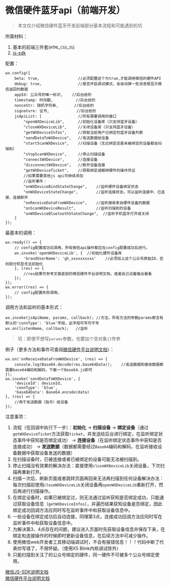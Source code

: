 # 微信硬件蓝牙api（前端开发）
>本文仅介绍微信硬件蓝牙开发前端部分基本流程和可能遇到的坑  

所需材料：  
1. 基本的前端三件套(`HTML`,`CSS`,`JS`)  
2. [js-sdk](http://res.wx.qq.com/open/js/jweixin-1.0.0.js)  

配置：  

	wx.config({
	    beta: true,                 //必须配置这个为true,才能调用微信的硬件API
	    debug: true,                //是否开启调试模式，会自动弹一些消息框显示微信返回的数据
	    appId: 公众号的唯一标识,    //后台给的
	    timestamp: 时间戳,          //后台给的
	    nonceStr: 随机字符串,       //后台给的
	    signature: 证书,            //后台给的
	    jsApiList: [                //所有需要调用的接口
	        "openWXDeviceLib",      //初始化设备库（只支持蓝牙设备）
	        "closeWXDeviceLib",     //关闭设备库（只支持蓝牙设备）
	        "getWXDeviceInfos",     //获取当前用户已绑定的蓝牙设备列表
	        "sendDataToWXDevice",   //发送数据给设备
	        "startScanWXDevice",    //扫描设备（无论绑定还是未被绑定的设备都会扫描到）
	        "stopScanWXDevice",     //停止扫描设备
	        "connectWXDevice",      //连接设备
	        "disconnectWXDevice",   //断开设备连接
	        "getWXDeviceTicket",    //获取绑定或解绑硬件的操作凭证
	        //如果需要其他js api可继续添加
	        //监听事件：
	        "onWXDeviceBindStateChange",    //监听硬件设备绑定状态
	        "onWXDeviceStateChange",        //监听连接状态，可以监听连接中、已连接、连接断开
	        "onReceiveDataFromWXDevice",    //监听接收来自硬件设备的数据
	        "onScanWXDeviceResult",         //监听扫描到的设备
	        "onWXDeviceBluetoothStateChange",  //监听手机蓝牙打开或关闭
	    ]
	});

最基本的调用：  

	wx.ready(() => {
	    // config配置成功后调用，所有微信api操作都应在config配置成功后进行。
	    wx.invoke('openWXDeviceLib', {  //初始化硬件设备库
	        'brandUserName': 'gh_xxxxxxxxxx'    //必须加上这个公众号原始ID，否则部分机型无法初始化
	    }, (res) => {
	        //res结果可参考文章底部的微信硬件平台说明文档，或者自己试着输出看看
	    });
	});
	wx.error((res) => {
	    // config配置失败调用。
	});

调用方法和监听的基本形式：  


	wx.invoke(jsApiName, params, callback); //方法，所有方法的参数params都含有默认的'connType': 'blue'字段，此字段可写可不写
	wx.on(listenName, callback);   //监听

>坑：即使不想写`params`参数，也要加个空对象`{}`传参

例子（更多方法和事件可查阅[微信硬件平台说明文档](http://iot.weixin.qq.com/wiki/new/index.html?page=4-7)）：  


	wx.on('onReceiveDataFromWXDevice', (res) => {
	    console.log(Base64.decode(res.base64Data));    //发送数据和接收数据都需要base64编码和解码，下载一个Base64.js即可
	});
	wx.invoke('sendDataToWXDevice', {
	    'deviceId': deviceId, 
	    'connType': 'blue', 
	    'base64Data': Base64.encode(data)
	}, (res) => {
		//用于发送数据（指令）给设备
	});

注意事项：  
1. 流程（在回调中执行下一步）：**初始化** -> **扫描设备** ->  **绑定设备**（通过`getWXDeviceTicket`方法获取`ticket`，并发送给后台进行绑定，在监听绑定状态事件中获知是否绑定成功） -> **连接设备**（在监听绑定状态事件中获知是否连接成功） -> **发送数据**（数据都需要经过`Base64`编码和解码，在监听接收设备数据中获取设备发送的数据）  
2. 在扫描设备时，已被连接或者已被绑定的设备可能无法被扫描到。  
3. 停止扫描没有效果的解决办法：直接使用`closeWXDeviceLib`关闭设备，下次扫描再重新打开。  
4. 扫描一次后，刷新页面或者跳转页面再回来无法再扫描到任何设备解决办法：每次扫描前使用`closeWXDeviceLib`关闭设备再`openWXDeviceLib`重新打开，然后再进行扫描操作。  
5. 在绑定设备时，如果已被绑定过，则无法通过监听获知是否绑定成功，只能通过获取设备信息（`getWXDeviceInfos`），并遍历结果获知设备是否绑定，因此绑定成功回调方法应同时写在监听事件中和获取设备信息中。  
6. 一些设备在绑定成功后自动连接，同理第3点，连接成功回调方法应同时写在监听事件中和获取设备信息中。  
7. 为解决第3、4点存在的问题，建议进入页面时先获取设备信息并保存下来，在绑定和连接操作的时候即时更新设备信息，在后续方法中可减少操作。  
8. 使用微信web开发者工具移动端调试时，不会有报错信息！！！代码中断了代表你写错了，不用怀疑。（使用X5 Blink内核调试除外）  
9. 只能扫描到关注了的公众号绑定的硬件，同一硬件不可被多个公众号绑定使用。  

[微信JS-SDK说明文档](http://mp.weixin.qq.com/wiki/7/aaa137b55fb2e0456bf8dd9148dd613f.html)  
[微信硬件平台说明文档](http://iot.weixin.qq.com/wiki/new/index.html?page=4-7)